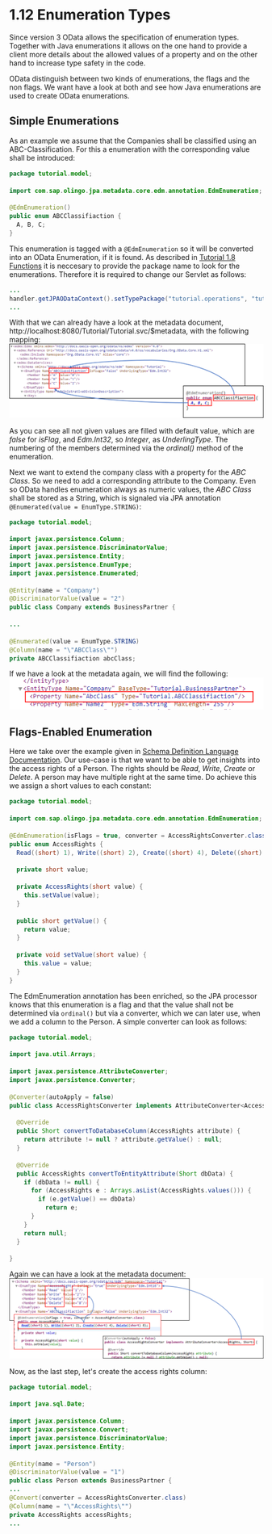 # 1.12 Enumeration Types

Since version 3 OData allows the specification of enumeration types. Together with Java enumerations it allows on the one hand to provide a client more details about the allowed values of a property and on the other hand to increase type safety in the code.

OData distinguish between two kinds of enumerations, the flags and the non flags. We want have a look at both and see how Java enumerations are used to create OData enumerations.

## Simple Enumerations

As an example we assume that the Companies shall be classified using an ABC-Classification. For this a enumeration with the corresponding value shall be introduced:

```Java
package tutorial.model;

import com.sap.olingo.jpa.metadata.core.edm.annotation.EdmEnumeration;

@EdmEnumeration()
public enum ABCClassifiaction {
  A, B, C;
}
```
This enumeration is tagged with a `@EdmEnumeration` so it will be converted into an OData Enumeration, if it is found. As described in [Tutorial 1.8 Functions](1-8-Functions.md) it is neccesary to provide the package name to look for the enumerations. Therefore it is required to change our Servlet as follows:
```Java
...
handler.getJPAODataContext().setTypePackage("tutorial.operations", "tutorial.model");
...
```
With that we can already have a look at the metadata document, http://localhost:8080/Tutorial/Tutorial.svc/$metadata, with the following mapping:
![Mapping of ABCClassifiaction](Metadata/MappingSimpleEnum.png)

As you can see all not given values are filled with default value, which are _false_ for _isFlag_, and _Edm.Int32_, so _Integer_, as _UnderlingType_. The numbering of the members determined via the _ordinal()_ method of the enumeration.

Next we want to extend the company class with a property for the _ABC Class_. So we need to add a corresponding attribute to the Company. Even so OData handles enumeration always as numeric values, the _ABC Class_ shall be stored as a String, which is signaled via JPA annotation` @Enumerated(value = EnumType.STRING)`:

```Java
package tutorial.model;

import javax.persistence.Column;
import javax.persistence.DiscriminatorValue;
import javax.persistence.Entity;
import javax.persistence.EnumType;
import javax.persistence.Enumerated;

@Entity(name = "Company")
@DiscriminatorValue(value = "2")
public class Company extends BusinessPartner {

...

@Enumerated(value = EnumType.STRING)
@Column(name = "\"ABCClass\"")
private ABCClassifiaction abcClass;
```
If we have a look at the metadata again, we will find the following:
![Mapping of ABCClassifiaction](Metadata/MappingSimpleEnumCompany.png)
## Flags-Enabled Enumeration

Here we take over the example given in [Schema Definition Language Documentation](http://docs.oasis-open.org/odata/odata/v4.0/errata03/os/complete/part3-csdl/odata-v4.0-errata03-os-part3-csdl-complete.html#_Toc453752565). Our use-case is that we want to be able to get insights into the access rights of a Person. The rights should be  _Read_, _Write_, _Create_ or _Delete_. A person may have multiple right at the same time. Do achieve this we assign a short values to each constant:

```Java
package tutorial.model;

import com.sap.olingo.jpa.metadata.core.edm.annotation.EdmEnumeration;

@EdmEnumeration(isFlags = true, converter = AccessRightsConverter.class)
public enum AccessRights {
  Read((short) 1), Write((short) 2), Create((short) 4), Delete((short) 8);

  private short value;

  private AccessRights(short value) {
    this.setValue(value);
  }

  public short getValue() {
    return value;
  }

  private void setValue(short value) {
    this.value = value;
  }
}
```
The EdmEnumeration annotation has been enriched, so the JPA processor knows that this enumeration is a flag and that the value shall not be determined via `ordinal()` but via a converter, which we can later use, when we add a column to the Person. A simple converter can look as follows:
```Java
package tutorial.model;

import java.util.Arrays;

import javax.persistence.AttributeConverter;
import javax.persistence.Converter;

@Converter(autoApply = false)
public class AccessRightsConverter implements AttributeConverter<AccessRights, Short> {

  @Override
  public Short convertToDatabaseColumn(AccessRights attribute) {
    return attribute != null ? attribute.getValue() : null;
  }

  @Override
  public AccessRights convertToEntityAttribute(Short dbData) {
    if (dbData != null) {
      for (AccessRights e : Arrays.asList(AccessRights.values())) {
        if (e.getValue() == dbData)
          return e;
      }
    }
    return null;
  }

}
```
Again we can have a look at the metadata document:
![Mapping of AccessRights](Metadata/MappingFlagsEnum.png)

Now, as the last step, let's create the access rights column:

```Java
package tutorial.model;

import java.sql.Date;

import javax.persistence.Column;
import javax.persistence.Convert;
import javax.persistence.DiscriminatorValue;
import javax.persistence.Entity;

@Entity(name = "Person")
@DiscriminatorValue(value = "1")
public class Person extends BusinessPartner {
...
@Convert(converter = AccessRightsConverter.class)
@Column(name = "\"AccessRights\"")
private AccessRights accessRights;
...
```
